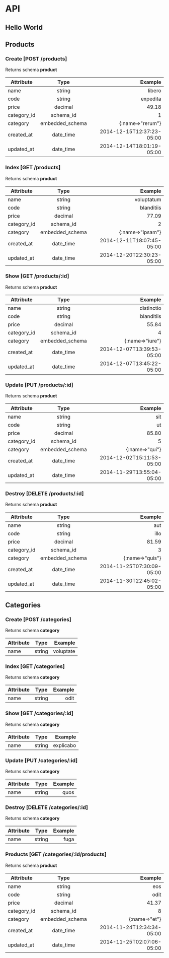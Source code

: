 # API
## Hello World

## Products

### Create [POST /products]

Returns schema **product**


|  Attribute  |             Type           |     Example    |
|-------------|:--------------------------:|---------------:|
| name | string | libero |
| code | string | expedita |
| price | decimal | 49.18 |
| category_id | schema_id | 1 |
| category | embedded_schema | {:name=>"rerum"} |
| created_at | date_time | 2014-12-15T12:37:23-05:00 |
| updated_at | date_time | 2014-12-14T18:01:19-05:00 |

### Index [GET /products]

Returns schema **product**


|  Attribute  |             Type           |     Example    |
|-------------|:--------------------------:|---------------:|
| name | string | voluptatum |
| code | string | blanditiis |
| price | decimal | 77.09 |
| category_id | schema_id | 2 |
| category | embedded_schema | {:name=>"ipsam"} |
| created_at | date_time | 2014-12-11T18:07:45-05:00 |
| updated_at | date_time | 2014-12-20T22:30:23-05:00 |

### Show [GET /products/:id]

Returns schema **product**


|  Attribute  |             Type           |     Example    |
|-------------|:--------------------------:|---------------:|
| name | string | distinctio |
| code | string | blanditiis |
| price | decimal | 55.84 |
| category_id | schema_id | 4 |
| category | embedded_schema | {:name=>"iure"} |
| created_at | date_time | 2014-12-07T13:39:53-05:00 |
| updated_at | date_time | 2014-12-07T13:45:22-05:00 |

### Update [PUT /products/:id]

Returns schema **product**


|  Attribute  |             Type           |     Example    |
|-------------|:--------------------------:|---------------:|
| name | string | sit |
| code | string | ut |
| price | decimal | 85.80 |
| category_id | schema_id | 5 |
| category | embedded_schema | {:name=>"qui"} |
| created_at | date_time | 2014-12-02T15:11:53-05:00 |
| updated_at | date_time | 2014-11-29T13:55:04-05:00 |

### Destroy [DELETE /products/:id]

Returns schema **product**


|  Attribute  |             Type           |     Example    |
|-------------|:--------------------------:|---------------:|
| name | string | aut |
| code | string | illo |
| price | decimal | 81.59 |
| category_id | schema_id | 3 |
| category | embedded_schema | {:name=>"quis"} |
| created_at | date_time | 2014-11-25T07:30:09-05:00 |
| updated_at | date_time | 2014-11-30T22:45:02-05:00 |


## Categories

### Create [POST /categories]

Returns schema **category**


|  Attribute  |             Type           |     Example    |
|-------------|:--------------------------:|---------------:|
| name | string | voluptate |

### Index [GET /categories]

Returns schema **category**


|  Attribute  |             Type           |     Example    |
|-------------|:--------------------------:|---------------:|
| name | string | odit |

### Show [GET /categories/:id]

Returns schema **category**


|  Attribute  |             Type           |     Example    |
|-------------|:--------------------------:|---------------:|
| name | string | explicabo |

### Update [PUT /categories/:id]

Returns schema **category**


|  Attribute  |             Type           |     Example    |
|-------------|:--------------------------:|---------------:|
| name | string | quos |

### Destroy [DELETE /categories/:id]

Returns schema **category**


|  Attribute  |             Type           |     Example    |
|-------------|:--------------------------:|---------------:|
| name | string | fuga |

### Products [GET /categories/:id/products]

Returns schema **product**


|  Attribute  |             Type           |     Example    |
|-------------|:--------------------------:|---------------:|
| name | string | eos |
| code | string | odit |
| price | decimal | 41.37 |
| category_id | schema_id | 8 |
| category | embedded_schema | {:name=>"et"} |
| created_at | date_time | 2014-11-24T12:34:34-05:00 |
| updated_at | date_time | 2014-11-25T02:07:06-05:00 |


